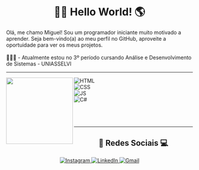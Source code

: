 <h1 align="center"> 👨‍💻 Hello World! 🌎 </h1>
<p> Olá, me chamo Miguel! Sou um programador iniciante muito motivado a aprender. Seja bem-vindo(a) ao meu perfil no GitHub, aproveite a oportuidade para ver os meus projetos.
  <br>
  <br>
   👨🏻‍🎓 - Atualmente estou no 3º período cursando Análise e Desenvolvimento de Sistemas - UNIASSELVI
</p>
<hr>
<div style="display: inline_block">
  <a href="https://github.com/MiguelMGA"> <img height="180em" align="left" src="https://github-readme-stats.vercel.app/api/top-langs/?username=MiguelMGA&layout=compact&theme=dark"> </a>
  <img src="https://img.shields.io/badge/HTML5-E34F26?style=for-the-badge&logo=html5&logoColor=white" alt="HTML"> <br>
  <img src="https://img.shields.io/badge/CSS3-1572B6?style=for-the-badge&logo=css3&logoColor=white" alt="CSS"> <br>
  <img src="https://img.shields.io/badge/JavaScript-323330?style=for-the-badge&logo=javascript&logoColor=F7DF1E" alt="JS"> <br>
  <img src="https://img.shields.io/badge/C%23-239120?style=for-the-badge&logo=c-sharp&logoColor=white" alt="C#">
</div>
<br>
<br>
<br>
<hr>
<h2 align="center"> 📱 Redes Sociais 💻 </h2>
<div align="center">
  <a align="center" href="https://www.instagram.com/miggs.mga/"> <img src="https://img.shields.io/badge/Instagram-E4405F?style=for-the-badge&logo=instagram&logoColor=white" alt="Instagram" target="_blank"> </a>
  <a align="center" href="https://www.linkedin.com/in/miguel-marinho-252599252/"> <img src="https://img.shields.io/badge/LinkedIn-0077B5?style=for-the-badge&logo=linkedin&logoColor=white" alt="LinkedIn" target="_blank"> </a>
  <a align="center" href="mailto:miggsmgabr@gmail.com"> <img src="https://img.shields.io/badge/Gmail-D14836?style=for-the-badge&logo=gmail&logoColor=white" alt="Gmail" target="_blank"> </a>
</div>
